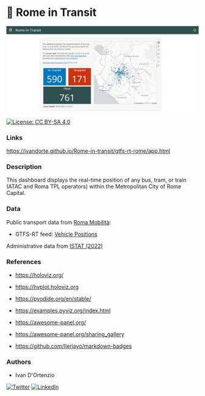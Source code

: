 # :trolleybus: Rome in Transit

![img](https://raw.githubusercontent.com/ivandorte/Rome-in-transit/main/assets/dashboard.png)

[![License: CC BY-SA 4.0](https://img.shields.io/badge/License-CC%20BY--SA%204.0-lightgrey.svg)](https://creativecommons.org/licenses/by/4.0/)

### Links

https://ivandorte.github.io/Rome-in-transit/gtfs-rt-rome/app.html

### Description

This dashboard displays the real-time position of any bus, tram, or train (ATAC and Roma TPL operators) within the Metropolitan City of Rome Capital.

### Data 

Public transport data from [Roma Mobilità](https://romamobilita.it/it/tecnologie):
- GTFS-RT feed: [Vehicle Positions](https://romamobilita.it/sites/default/files/rome_rtgtfs_vehicle_positions_feed.pb)

Administrative data from [ISTAT (2022)](https://www.istat.it/it/archivio/222527)

### References

- https://holoviz.org/

- https://hvplot.holoviz.org

- https://pyodide.org/en/stable/

- https://examples.pyviz.org/index.html

- https://awesome-panel.org/

- https://awesome-panel.org/sharing_gallery

- https://github.com/Ileriayo/markdown-badges

### Authors

- Ivan D'Ortenzio

[![Twitter](https://img.shields.io/badge/Twitter-%231DA1F2.svg?style=for-the-badge&logo=Twitter&logoColor=white)](https://twitter.com/ivanziogeo)
[![LinkedIn](https://img.shields.io/badge/linkedin-%230077B5.svg?style=for-the-badge&logo=linkedin&logoColor=white)](https://www.linkedin.com/in/ivan-d-ortenzio/)
